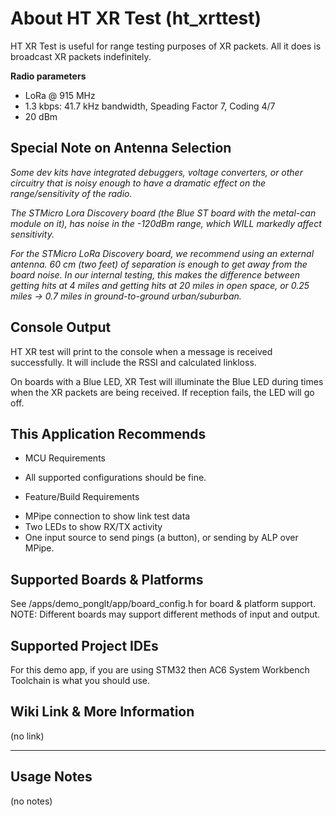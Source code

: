 # About HT XR Test (ht_xrttest)
HT XR Test is useful for range testing purposes of XR packets.  All it does is broadcast XR packets indefinitely.

**Radio parameters**

* LoRa @ 915 MHz
* 1.3 kbps: 41.7 kHz bandwidth, Speading Factor 7, Coding 4/7
* 20 dBm

## Special Note on Antenna Selection

*Some dev kits have integrated debuggers, voltage converters, or other circuitry that is noisy enough to have a dramatic effect on the range/sensitivity of the radio.*

*The STMicro Lora Discovery board (the Blue ST board with the metal-can module on it), has noise in the -120dBm range, which WILL markedly affect sensitivity.*

*For the STMicro LoRa Discovery board, we recommend using an external antenna.  60 cm (two feet) of separation is enough to get away from the board noise.  In our internal testing, this makes the difference between getting hits at 4 miles and getting hits at 20 miles in open space, or 0.25 miles -> 0.7 miles in ground-to-ground urban/suburban.*

## Console Output

HT XR test will print to the console when a message is received successfully.  It will include the RSSI and calculated linkloss.  

On boards with a Blue LED, XR Test will illuminate the Blue LED during times when the XR packets are being received.  If reception fails, the LED will go off.


## This Application Recommends

* MCU Requirements
 - All supported configurations should be fine.
* Feature/Build Requirements
 - MPipe connection to show link test data
 - Two LEDs to show RX/TX activity
 - One input source to send pings (a button), or sending by ALP over MPipe.


## Supported Boards & Platforms
See /apps/demo_ponglt/app/board_config.h for board & platform support.
NOTE: Different boards may support different methods of input and output.


## Supported Project IDEs
For this demo app, if you are using STM32 then AC6 System Workbench Toolchain is what you should use.


## Wiki Link & More Information
(no link)


--------------------------------------------------------------------------------
## Usage Notes
(no notes)